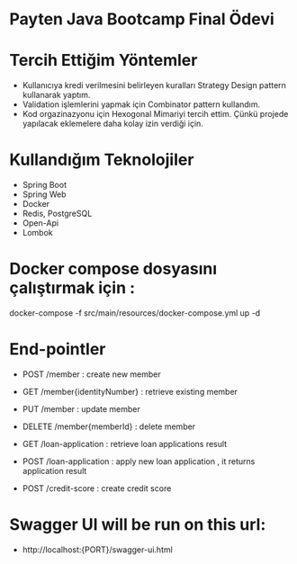 # Payten Java Bootcamp Final Ödevi

# Tercih Ettiğim Yöntemler
- Kullanıcıya kredi verilmesini belirleyen kuralları Strategy Design pattern kullanarak yaptım.
- Validation işlemlerini yapmak için Combinator pattern kullandım.
- Kod orgazinazyonu için Hexogonal Mimariyi tercih ettim. Çünkü projede yapılacak eklemelere daha kolay izin verdiği için. 

# Kullandığım Teknolojiler 
- Spring Boot
- Spring Web
- Docker
- Redis, PostgreSQL
- Open-Api
- Lombok 

# Docker compose dosyasını çalıştırmak için : 
 docker-compose -f src/main/resources/docker-compose.yml up -d

# End-pointler 

- POST /member                : create new member
- GET /member{identityNumber} : retrieve existing member
- PUT /member                 : update member
- DELETE /member{memberId}    : delete member

- GET /loan-application        : retrieve loan applications result
- POST /loan-application       : apply new loan application , it returns application result

- POST /credit-score           : create credit score 

# Swagger UI will be run on this url:
- http://localhost:{PORT}/swagger-ui.html

